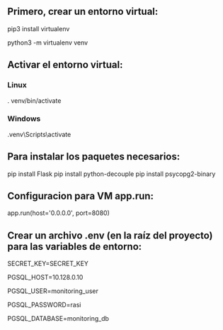 ## Primero, crear un entorno virtual:

pip3 install virtualenv

python3 -m virtualenv venv

## Activar el entorno virtual:

### Linux

 . venv/bin/activate
 
### Windows

 .venv\Scripts\activate

## Para instalar los paquetes necesarios:

pip install Flask
pip install python-decouple
pip install psycopg2-binary

## Configuracion para VM app.run:

app.run(host='0.0.0.0', port=8080)

## Crear un archivo .env (en la raíz del proyecto) para las variables de entorno:

SECRET_KEY=SECRET_KEY

PGSQL_HOST=10.128.0.10

PGSQL_USER=monitoring_user

PGSQL_PASSWORD=rasi

PGSQL_DATABASE=monitoring_db
